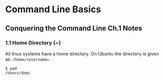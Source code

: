 # Command Line Basics

## Conquering the Command Line Ch.1 Notes

### 1.1 Home Directory (~)
All linux systems have a home directory. On Ubuntu the directory is given as: ``/home/<username>``.

```shell
$ pwd
/Users/domi
```
